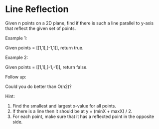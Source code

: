 # Line Reflection
 

Given n points on a 2D plane, find if there is such a line parallel to y-axis that reflect the given set of points.

Example 1:

Given points = [[1,1],[-1,1]], return true.

Example 2:

Given points = [[1,1],[-1,-1]], return false.

Follow up:

Could you do better than O(n2)?

Hint:

1. Find the smallest and largest x-value for all points.
2. If there is a line then it should be at y = (minX + maxX) / 2.
3. For each point, make sure that it has a reflected point in the opposite side.